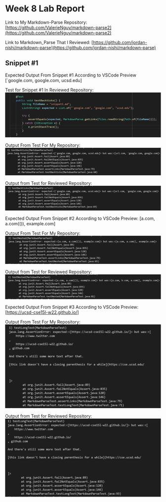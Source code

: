 # Week 8 Lab Report

Link to My Markdown-Parse Repository:
[https://github.com/ValerieNguy/markdown-parse2](https://github.com/ValerieNguy/markdown-parse2)

Link to Markdown_Parse That I Reviewed:
[https://github.com/jordan-nishi/markdown-parse](https://github.com/jordan-nishi/markdown-parse)

## Snippet #1
Expected Output From Snippet #1 According to VSCode Preview
[`google.com, google.com, ucsd.edu]

Test for Snippet #1 In Reviewed Repository:
![Test for snippet 1](test1.PNG)

Output From Test For My Repository:
![Output from Test for MyRepo #1](labreport4_failed_snippet4.PNG)

Output from Test for Reviewed Repository:
![Output from Test for Reviewed Repo #1](labreport4_failed_snippet1.PNG)


Expected Output From Snippet #2 According to VSCode Preview:
[a.com, a.com(()), example.com]

Output From Test For My Repository:
![Output from Test for MyRepo #2](labreport4_failed_snippet5.PNG)

Output from Test for Reviewed Repository:
![Output from Test for Reviewed Repo #2](labreport4_failed_snippet2.PNG)

Expected Output From Snippet #3 According to VSCode Preview:
[https://ucsd-cse15l-w22.github.io/]

Output From Test For My Repository:
![Output from Test for MyRepo #3](labreport4_failed_snippet6.PNG)

Output from Test for Reviewed Repository:
![Output from Test for Reviewed Repo #3](labreport4_failed_snippet3.PNG)